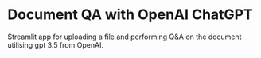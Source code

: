 # Document QA with OpenAI ChatGPT

Streamlit app for uploading a file and performing Q&A on the document utilising gpt 3.5 from OpenAI.